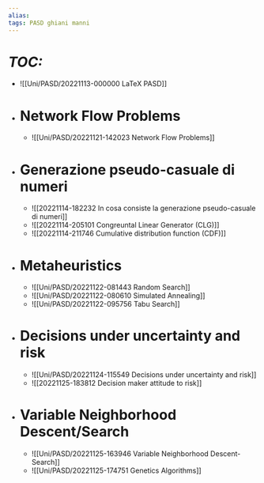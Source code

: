 ```yaml
---
alias:
tags: PASD ghiani manni
---
```


# *TOC:*

- ![[Uni/PASD/20221113-000000 LaTeX PASD]]

- # Network Flow Problems
	- ![[Uni/PASD/20221121-142023 Network Flow Problems]]

- # Generazione pseudo-casuale di numeri
	- ![[20221114-182232 In cosa consiste la generazione pseudo-casuale di numeri]]
	- ![[20221114-205101 Congreuntal Linear Generator (CLG)]]
	- ![[20221114-211746 Cumulative distribution function (CDF)]]

- # Metaheuristics
	- ![[Uni/PASD/20221122-081443 Random Search]]
	- ![[Uni/PASD/20221122-080610 Simulated Annealing]]
	- ![[Uni/PASD/20221122-095756 Tabu Search]]

- # Decisions under uncertainty and risk
	- ![[Uni/PASD/20221124-115549 Decisions under uncertainty and risk]]
	- ![[20221125-183812 Decision maker attitude to risk]]

- # Variable Neighborhood Descent/Search
	- ![[Uni/PASD/20221125-163946 Variable Neighborhood Descent-Search]]
	- ![[Uni/PASD/20221125-174751 Genetics Algorithms]]